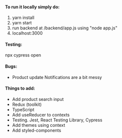 #### To run it locally simply do:
1. yarn install
2. yarn start
3. run backend at /backend/app.js using "node app.js"
4. localhost:3000


#### Testing:
npx cypress open


#### Bugs:
* Product update Notifications are a bit messy


#### Things to add:
* Add product search input
* Redux (toolkit)
* TypeScript
* Add useReducer to contexts
* Testing. Jest, React Testing Library, Cypress
* Add themes using context
* Add styled-components
